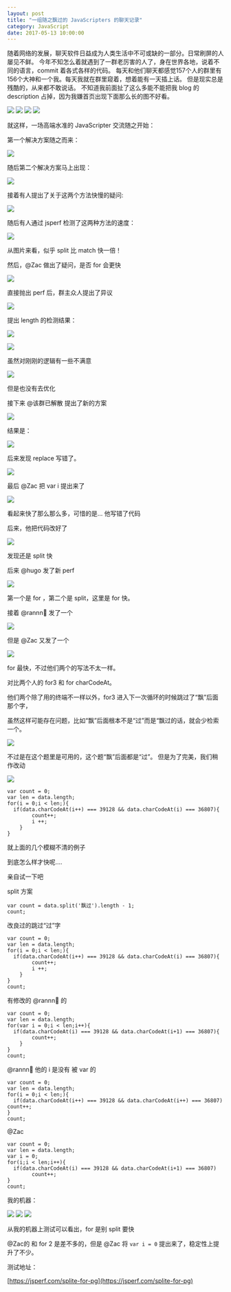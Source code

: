 ```yaml
---
layout: post
title: "一组随之飘过的 JavaScripters 的聊天记录"
category: JavaScript
date: 2017-05-13 10:00:00
---
```


随着网络的发展，聊天软件日益成为人类生活中不可或缺的一部分。日常刷屏的人屡见不鲜。
今年不知怎么着就遇到了一群老厉害的人了，身在世界各地，说着不同的语言，commit 着各式各样的代码。
每天和他们聊天都感觉157个人的群里有156个大神和一个我。每天我就在群里窥着，想着能有一天插上话。
但是现实总是残酷的，从来都不敢说话。
不知道我前面扯了这么多能不能把我 blog 的 description 占掉，因为我嫌首页出现下面那么长的图不好看。

![](http://p7.qhimg.com/t01d12870651b6c4937.jpg)
![](http://p2.qhimg.com/t01d489b65960b97981.jpg)
![](http://p8.qhimg.com/t016dbb1f107a7f6ee8.jpg)
![](http://p9.qhimg.com/t016b62195820e5817a.jpg)

就这样，一场高端水准的 JavaScripter 交流随之开始：


第一个解决方案随之而来：

![](http://p0.qhimg.com/t01f1754d547eda20f0.jpg)

随后第二个解决方案马上出现：

![](http://p9.qhimg.com/t015f128c6619010830.jpg)

接着有人提出了关于这两个方法快慢的疑问:

![](http://p5.qhimg.com/t016629aa9438ffe296.jpg)

随后有人通过 jsperf 检测了这两种方法的速度：

![](http://p0.qhimg.com/t012ad3364ad2227197.jpg)

从图片来看，似乎 split 比 match 快一倍！


然后，@Zac 做出了疑问，是否 for 会更快

![](http://p3.qhimg.com/t018d84e2cba9c52d34.jpg)

直接抛出 perf 后，群主众人提出了异议

![](http://p9.qhimg.com/t01109a046b65458639.jpg)


提出 length 的检测结果：

![](http://p7.qhimg.com/t01f6d1e73f53a65192.jpg)

![](http://p0.qhimg.com/t01518956340f1fa121.jpg)

虽然对刚刚的逻辑有一些不满意

![](http://p9.qhimg.com/t0187f75a16f2fe8d30.jpg)

但是也没有去优化

接下来 @该群已解散 提出了新的方案

![](http://p2.qhimg.com/t01cf62a3ee4fce835a.jpg)

结果是：

![](http://p0.qhimg.com/t01267428fcd513aa70.jpg)


后来发现 replace 写错了。

![](http://p6.qhimg.com/t019fafce33ef833aa9.jpg)


最后 @Zac 把 var i 提出来了

![](http://p2.qhimg.com/t016a79279af25548ae.jpg)

看起来快了那么那么多，可惜的是... 他写错了代码

后来，他把代码改好了

![](http://p2.qhimg.com/t01539699626b2e6f7f.jpg)

发现还是 split 快

后来 @hugo 发了新 perf

![](http://p7.qhimg.com/t01a87a999ff945b2b0.jpg)

第一个是 for ，第二个是 split，这里是 for 快。


接着 @rannn🐨 发了一个

![](http://p4.qhimg.com/t01f30e687c91dc20fe.jpg)

但是 @Zac 又发了一个

![](http://p5.qhimg.com/t01a0abab917f0074d5.jpg)

for 最快，不过他们两个的写法不太一样。

对比两个人的 for3 和 for charCodeAt。

他们两个除了用的终端不一样以外，for3 进入下一次循环的时候跳过了“飘”后面那个字，

虽然这样可能存在问题，比如“飘”后面根本不是“过”而是“飘过的话，就会少检索一个。

![](http://p0.qhimg.com/t01c48e0d401f98fe99.jpg)

不过是在这个题里是可用的，这个题“飘”后面都是“过”。
但是为了完美，我们稍作改动

![](http://p4.qhimg.com/t01c0ef56e92168b140.jpg)

```
var count = 0;
var len = data.length;
for(i = 0;i < len;){
  if(data.charCodeAt(i++) === 39128 && data.charCodeAt(i) === 36807){
        count++;
        i ++;
    }
}
```

就上面的几个模糊不清的例子

到底怎么样才快呢....

亲自试一下吧

split 方案
```
var count = data.split('飘过').length - 1;
count;
```


改良过的跳过“过”字
```
var count = 0;
var len = data.length;
for(i = 0;i < len;){
  if(data.charCodeAt(i++) === 39128 && data.charCodeAt(i) === 36807){
        count++;
        i ++;
    }
}
count;
```

有修改的 @rannn🐨 的
```
var count = 0;
var len = data.length;
for(var i = 0;i < len;i++){
  if(data.charCodeAt(i) === 39128 && data.charCodeAt(i+1) === 36807){
        count++;
    }
}
count;
```



@rannn🐨 他的 i 是没有 被 var 的
```
var count = 0;
var len = data.length;
for(i = 0;i < len;){
  if(data.charCodeAt(i++) === 39128 && data.charCodeAt(i++) === 36807) count++;
}
count;

```

@Zac
```
var count = 0;
var len = data.length;
var i = 0;
for(i;i < len;i++){
  if(data.charCodeAt(i) === 39128 && data.charCodeAt(i+1) === 36807)
        count++;
}
count;
```


我的机器：

![](http://p5.qhimg.com/t0180730edc5857d284.jpg)
![](http://p6.qhimg.com/t015545ed86ce201cdb.jpg)
![](http://p1.qhimg.com/t0144a26e84d1886f80.jpg)

从我的机器上测试可以看出，for 是别 split 要快

@Zac的 和 for 2 是差不多的，但是 @Zac 将 `var i = 0` 提出来了，稳定性上提升了不少。

测试地址：

[https://jsperf.com/splite-for-pg](https://jsperf.com/splite-for-pg)



